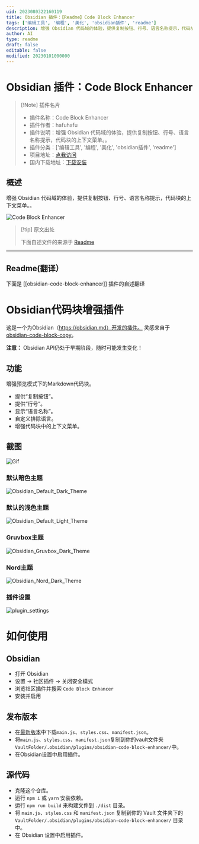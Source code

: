 ```yaml
---
uid: 2023080322160119
title: Obsidian 插件：【Readme】Code Block Enhancer
tags: ['编辑工具', '编程', '美化', 'obsidian插件', 'readme']
description: 增强 Obsidian 代码域的体验，提供复制按钮、行号、语言名称提示，代码块的上下文菜单。。
author: AI
type: readme
draft: false
editable: false
modified: 20230101000000
---
```


# Obsidian 插件：Code Block Enhancer

> [!Note] 插件名片
> - 插件名称：Code Block Enhancer
> - 插件作者：hafuhafu
> - 插件说明：增强 Obsidian 代码域的体验，提供复制按钮、行号、语言名称提示，代码块的上下文菜单。。
> - 插件分类：['编辑工具', '编程', '美化', 'obsidian插件', 'readme']
> - 项目地址：[点我访问](https://github.com/nyable/obsidian-code-block-enhancer)
> - 国内下载地址：[下载安装](https://pkmer.cn/products/plugin/pluginMarket/?obsidian-code-block-enhancer)

## 概述

增强 Obsidian 代码域的体验，提供复制按钮、行号、语言名称提示，代码块的上下文菜单。。

![Code Block Enhancer](https://cdn.pkmer.cn/covers/obsidian-code-block-enhancer.png!pkmer)

> [!tip] 原文出处
> 
>下面自述文件的来源于 [Readme](https://ghproxy.net/https://raw.githubusercontent.com/nyable/obsidian-code-block-enhancer/master/README.md)
> 

---

## Readme(翻译）

下面是 [[obsidian-code-block-enhancer]] 插件的自述翻译


# Obsidian代码块增强插件

这是一个为Obsidian（https://obsidian.md）开发的插件。
灵感来自于[obsidian-code-block-copy](https://github.com/jdbrice/obsidian-code-block-copy)。

**注意：** Obsidian API仍处于早期阶段，随时可能发生变化！

## 功能
增强预览模式下的Markdown代码块。
* 提供“复制按钮”。
* 提供“行号”。
* 显示“语言名称”。
* 自定义排除语言。
* 增强代码块中的上下文菜单。

## 截图
![Gif](https://github.com/nyable/obsidian-code-block-enhancer/blob/master/screenshot/GIF.gif?raw=true)

### 默认暗色主题
![Obsidian_Default_Dark_Theme](https://github.com/nyable/obsidian-code-block-enhancer/blob/master/screenshot/Obsidian_Default_Dark_Theme.png?raw=true)

### 默认的浅色主题
![Obsidian_Default_Light_Theme](https://github.com/nyable/obsidian-code-block-enhancer/blob/master/screenshot/Obsidian_Default_Light_Theme.png?raw=true)

### Gruvbox主题
![Obsidian_Gruvbox_Dark_Theme](https://github.com/nyable/obsidian-code-block-enhancer/blob/master/screenshot/Obsidian_Gruvbox_Dark_Theme.png?raw=true)

### Nord主题
![Obsidian_Nord_Dark_Theme](https://github.com/nyable/obsidian-code-block-enhancer/blob/master/screenshot/Obsidian_Nord_Dark_Theme.png?raw=true)

### 插件设置
![plugin_settings](https://github.com/nyable/obsidian-code-block-enhancer/blob/master/screenshot/plugin_settings.png?raw=true)

# 如何使用

## Obsidian
- 打开 Obsidian
- 设置 -> 社区插件 -> 关闭安全模式
- 浏览社区插件并搜索 `Code Block Enhancer`
- 安装并启用

## 发布版本
- 在[最新版本](https://github.com/nyable/obsidian-code-block-enhancer/releases/latest)中下载`main.js`、`styles.css`、`manifest.json`。
- 将`main.js`、`styles.css`、`manifest.json`复制到你的vault文件夹`VaultFolder/.obsidian/plugins/obsidian-code-block-enhancer/`中。
- 在Obsidian设置中启用插件。

## 源代码
- 克隆这个仓库。
- 运行 `npm i` 或 `yarn` 安装依赖。
- 运行 `npm run build` 来构建文件到 `./dist` 目录。
- 将 `main.js`、`styles.css` 和 `manifest.json` 复制到你的 Vault 文件夹下的 `VaultFolder/.obsidian/plugins/obsidian-code-block-enhancer/` 目录中。
- 在 Obsidian 设置中启用插件。



